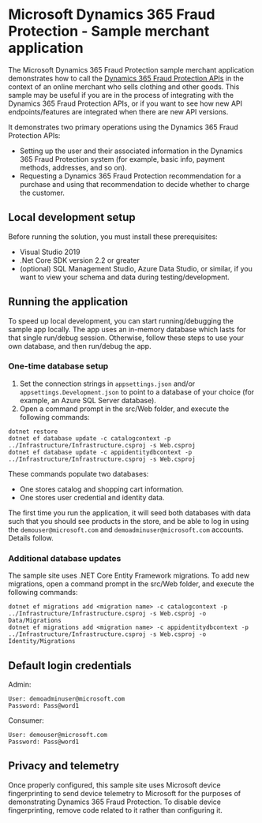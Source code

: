 # Microsoft Dynamics 365 Fraud Protection - Sample merchant application
The Microsoft Dynamics 365 Fraud Protection sample merchant application demonstrates how to call the [Dynamics 365 Fraud Protection APIs](https://apidocs.microsoft.com/services/dynamics365fraudprotection) in the context of an online merchant who sells clothing and other goods. This sample may be useful if you are in the process of integrating with the Dynamics 365 Fraud Protection APIs, or if you want to see how new API endpoints/features are integrated when there are new API versions.

It demonstrates two primary operations using the Dynamics 365 Fraud Protection APIs:
- Setting up the user and their associated information in the Dynamics 365 Fraud Protection system (for example, basic info, payment methods, addresses, and so on).
- Requesting a Dynamics 365 Fraud Protection recommendation for a purchase and using that recommendation to decide whether to charge the customer.

## Local development setup
Before running the solution, you must install these prerequisites:

- Visual Studio 2019 
- .Net Core SDK version 2.2 or greater
- (optional) SQL Management Studio, Azure Data Studio, or similar, if you want to view your schema and data during testing/development.

## Running the application

To speed up local development, you can start running/debugging the sample app locally. The app uses an in-memory database which lasts for that single run/debug session. Otherwise, follow these steps to use your own database, and then run/debug the app.

### One-time database setup

1. Set the connection strings in `appsettings.json` and/or `appsettings.Development.json` to point to a database of your choice (for example, an Azure SQL Server database).
2. Open a command prompt in the src/Web folder, and execute the following commands:

```
dotnet restore
dotnet ef database update -c catalogcontext -p ../Infrastructure/Infrastructure.csproj -s Web.csproj
dotnet ef database update -c appidentitydbcontext -p ../Infrastructure/Infrastructure.csproj -s Web.csproj
```

These commands populate two databases:
- One stores catalog and shopping cart information.
- One stores user credential and identity data.

The first time you run the application, it will seed both databases with data such that you should see products in the store, and be able to log in using the `demouser@microsoft.com` and `demoadminuser@microsoft.com` accounts. Details follow.

### Additional database updates

The sample site uses .NET Core Entity Framework migrations. To add new migrations, open a command prompt in the src/Web folder, and execute the following commands:
```
dotnet ef migrations add <migration name> -c catalogcontext -p ../Infrastructure/Infrastructure.csproj -s Web.csproj -o Data/Migrations
dotnet ef migrations add <migration name> -c appidentitydbcontext -p ../Infrastructure/Infrastructure.csproj -s Web.csproj -o Identity/Migrations
```

## Default login credentials

Admin:
```
User: demoadminuser@microsoft.com
Password: Pass@word1
```
Consumer:
``` 
User: demouser@microsoft.com
Password: Pass@word1
```

## Privacy and telemetry

Once properly configured, this sample site uses Microsoft device fingerprinting to send device telemetry to Microsoft for the purposes of demonstrating Dynamics 365 Fraud Protection. To disable device fingerprinting, remove code related to it rather than configuring it.